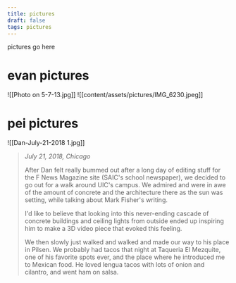 ```yaml
---
title: pictures
draft: false
tags: pictures
---
```

pictures go here
# evan pictures

![[Photo on 5-7-13.jpg]]
![[content/assets/pictures/IMG_6230.jpeg]]
# pei pictures
![[Dan-July-21-2018 1.jpg]]
> _July 21, 2018, Chicago_
> 
>  After Dan felt really bummed out after a long day of editing stuff for the F News Magazine site (SAIC's school newspaper), we decided to go out for a walk around UIC's campus. We admired and were in awe of the amount of concrete and the architecture there as the sun was setting, while talking about Mark Fisher's writing. 
>  
>  I'd like to believe that looking into this never-ending cascade of concrete buildings and ceiling lights from outside ended up inspiring him to make a 3D video piece that evoked this feeling.
>  
>  We then slowly just walked and walked and made our way to his place in Pilsen. We probably had tacos that night at Taqueria El Mezquite, one of his favorite spots ever, and the place where he introduced me to Mexican food. He loved lengua tacos with lots of onion and cilantro, and went ham on salsa.


